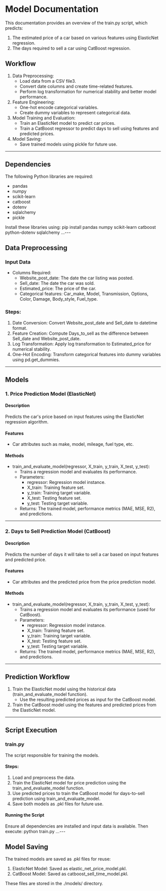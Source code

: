 # Model Documentation

This documentation provides an overview of the train.py script, which predicts:
1. The estimated price of a car based on various features using ElasticNet regression.
2. The days required to sell a car using CatBoost regression.

## Workflow
1. Data Preprocessing:
   - Load data from a CSV file3.
   - Convert date columns and create time-related features.
   - Perform log transformation for numerical stability and better model performance.
2. Feature Engineering:
   - One-hot encode categorical variables.
   - Create dummy variables to represent categorical data.
3. Model Training and Evaluation:
   - Train an ElasticNet model to predict car prices.
   - Train a CatBoost regressor to predict days to sell using features and predicted prices.
4. Model Saving:
   - Save trained models using pickle for future use.

---

## Dependencies
The following Python libraries are required:
- pandas
- numpy
- scikit-learn
- catboost
- dotenv
- sqlalchemy
- pickle

Install these libraries using:
pip install pandas numpy scikit-learn catboost python-dotenv sqlalchemy
...---

## Data Preprocessing

### Input Data
- Columns Required:
  - Website_post_date: The date the car listing was posted.
  - Sell_date: The date the car was sold.
  - Estimated_price: The price of the car.
  - Categorical features: Car_make, Model, Transmission, Options, Color, Damage, Body_style, Fuel_type.

### Steps:
1. Date Conversion: Convert Website_post_date and Sell_date to datetime format.
2. Feature Creation: Compute Days_to_sell as the difference between Sell_date and Website_post_date.
3. Log Transformation: Apply log transformation to Estimated_price for numerical stability.
4. One-Hot Encoding: Transform categorical features into dummy variables using pd.get_dummies.

---

## Models

### 1. Price Prediction Model (ElasticNet)

#### Description
Predicts the car's price based on input features using the ElasticNet regression algorithm.

#### Features
- Car attributes such as make, model, mileage, fuel type, etc.

#### Methods
- train_and_evaluate_model(regressor, X_train, y_train, X_test, y_test):
  - Trains a regression model and evaluates its performance.
  - Parameters: 
    - regressor: Regression model instance.
    - X_train: Training feature set.
    - y_train: Training target variable.
    - X_test: Testing feature set.
    - y_test: Testing target variable.
  - Returns: The trained model, performance metrics (MAE, MSE, R2), and predictions.

---

### 2. Days to Sell Prediction Model (CatBoost)

#### Description
Predicts the number of days it will take to sell a car based on input features and predicted price.

#### Features
- Car attributes and the predicted price from the price prediction model.

#### Methods
- train_and_evaluate_model(regressor, X_train, y_train, X_test, y_test):
  - Trains a regression model and evaluates its performance (used for CatBoost).
  - Parameters: 
    - regressor: Regression model instance.
    - X_train: Training feature set.
    - y_train: Training target variable.
    - X_test: Testing feature set.
    - y_test: Testing target variable.
  - Returns: The trained model, performance metrics (MAE, MSE, R2), and predictions.

---

## Prediction Workflow

1. Train the ElasticNet model using the historical data (train_and_evaluate_model function).
   - Use the resulting predicted prices as input for the CatBoost model.
2. Train the CatBoost model using the features and predicted prices from the ElasticNet model.

---

## Script Execution

### train.py

The script responsible for training the models.

#### Steps:
1. Load and preprocess the data.
2. Train the ElasticNet model for price prediction using the train_and_evaluate_model function.
3. Use predicted prices to train the CatBoost model for days-to-sell prediction using train_and_evaluate_model.
4. Save both models as .pkl files for future use.

#### Running the Script
Ensure all dependencies are installed and input data is available. Then execute:
python train.py
...---

## Model Saving
The trained models are saved as .pkl files for reuse:
1. ElasticNet Model: Saved as elastic_net_price_model.pkl.
2. CatBoost Model: Saved as catboost_sell_time_model.pkl.

These files are stored in the ./models/ directory.

